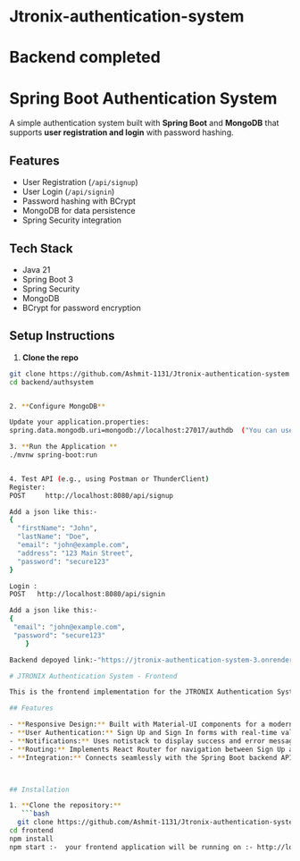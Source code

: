 # Jtronix-authentication-system

# Backend completed
# Spring Boot Authentication System

A simple authentication system built with **Spring Boot** and **MongoDB** that supports **user registration and login** with password hashing.

##  Features

- User Registration (`/api/signup`)
- User Login (`/api/signin`)
- Password hashing with BCrypt
- MongoDB for data persistence
- Spring Security integration

##  Tech Stack

- Java 21
- Spring Boot 3
- Spring Security
- MongoDB
- BCrypt for password encryption

##  Setup Instructions

1. **Clone the repo**

```bash
git clone https://github.com/Ashmit-1131/Jtronix-authentication-system
cd backend/authsystem


2. **Configure MongoDB**

Update your application.properties:
spring.data.mongodb.uri=mongodb://localhost:27017/authdb  ("You can use your own mongoDb url")

3. **Run the Application **
./mvnw spring-boot:run


4. Test API (e.g., using Postman or ThunderClient)
Register:
POST     http://localhost:8080/api/signup

Add a json like this:-
{
  "firstName": "John",
  "lastName": "Doe",
  "email": "john@example.com",
  "address": "123 Main Street",
  "password": "secure123"
}

Login :
POST   http://localhost:8080/api/signin

Add a json like this:-
{ 
 "email": "john@example.com",
 "password": "secure123"
    }

Backend depoyed link:-"https://jtronix-authentication-system-3.onrender.com/"

# JTRONIX Authentication System - Frontend

This is the frontend implementation for the JTRONIX Authentication System using ReactJS with Material-UI and notistack for alerts. The application provides a clean and responsive user interface for user registration (Sign Up) and login (Sign In), and redirects users appropriately after successful actions.

## Features

- **Responsive Design:** Built with Material-UI components for a modern, responsive layout.
- **User Authentication:** Sign Up and Sign In forms with real-time validations.
- **Notifications:** Uses notistack to display success and error messages.
- **Routing:** Implements React Router for navigation between Sign Up and Sign In pages.
- **Integration:** Connects seamlessly with the Spring Boot backend APIs.



## Installation

1. **Clone the repository:**
   ```bash
  git clone https://github.com/Ashmit-1131/Jtronix-authentication-system
cd frontend
npm install
npm start :-  your frontend application will be running on :- http://localhost:3000






